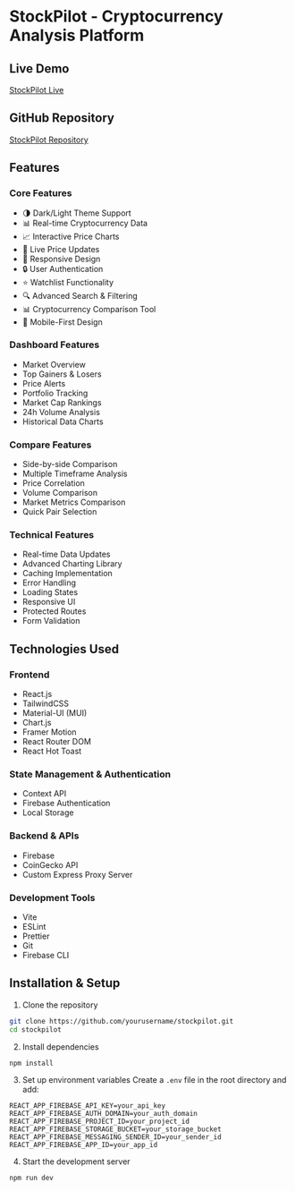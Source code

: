 # StockPilot - Cryptocurrency Analysis Platform

## Live Demo
[StockPilot Live](https://stockpilotcrypto.netlify.app/)

## GitHub Repository
[StockPilot Repository]((https://github.com/vdabral/StockPilot/tree/main))

## Features

### Core Features
- 🌗 Dark/Light Theme Support
- 📊 Real-time Cryptocurrency Data
- 📈 Interactive Price Charts
- 🔄 Live Price Updates
- 📱 Responsive Design
- 🔒 User Authentication
- ⭐ Watchlist Functionality
- 🔍 Advanced Search & Filtering
- 📊 Cryptocurrency Comparison Tool
- 📱 Mobile-First Design

### Dashboard Features
- Market Overview
- Top Gainers & Losers
- Price Alerts
- Portfolio Tracking
- Market Cap Rankings
- 24h Volume Analysis
- Historical Data Charts

### Compare Features
- Side-by-side Comparison
- Multiple Timeframe Analysis
- Price Correlation
- Volume Comparison
- Market Metrics Comparison
- Quick Pair Selection

### Technical Features
- Real-time Data Updates
- Advanced Charting Library
- Caching Implementation
- Error Handling
- Loading States
- Responsive UI
- Protected Routes
- Form Validation

## Technologies Used

### Frontend
- React.js
- TailwindCSS
- Material-UI (MUI)
- Chart.js
- Framer Motion
- React Router DOM
- React Hot Toast

### State Management & Authentication
- Context API
- Firebase Authentication
- Local Storage

### Backend & APIs
- Firebase
- CoinGecko API
- Custom Express Proxy Server

### Development Tools
- Vite
- ESLint
- Prettier
- Git
- Firebase CLI

## Installation & Setup

1. Clone the repository
```bash
git clone https://github.com/yourusername/stockpilot.git
cd stockpilot
```

2. Install dependencies
```bash
npm install
```

3. Set up environment variables
Create a `.env` file in the root directory and add:
```env
REACT_APP_FIREBASE_API_KEY=your_api_key
REACT_APP_FIREBASE_AUTH_DOMAIN=your_auth_domain
REACT_APP_FIREBASE_PROJECT_ID=your_project_id
REACT_APP_FIREBASE_STORAGE_BUCKET=your_storage_bucket
REACT_APP_FIREBASE_MESSAGING_SENDER_ID=your_sender_id
REACT_APP_FIREBASE_APP_ID=your_app_id
```

4. Start the development server
```bash
npm run dev
```


